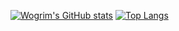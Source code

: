 [![Wogrim's GitHub stats](https://github-readme-stats-wogrim.vercel.app/api?username=Wogrim&count_private=true&include_all_commits=true&line_height=20&disable_animations=true)](https://github.com/Wogrim)
[![Top Langs](https://github-readme-stats-wogrim.vercel.app/api/top-langs/?username=Wogrim&layout=compact&langs_count=6&disable_animations=true)](https://github.com/Wogrim)

